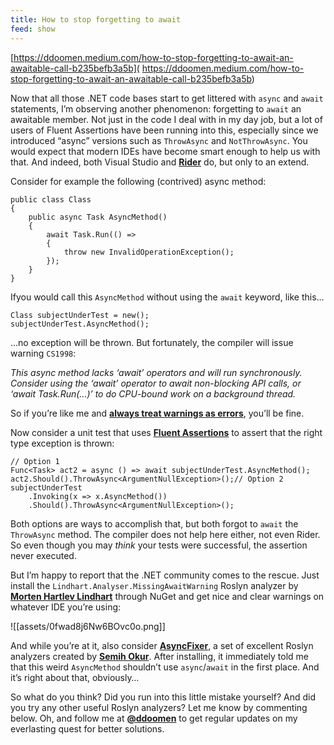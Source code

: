 ```yaml
---
title: How to stop forgetting to await
feed: show
---
```


[https://ddoomen.medium.com/how-to-stop-forgetting-to-await-an-awaitable-call-b235befb3a5b]( https://ddoomen.medium.com/how-to-stop-forgetting-to-await-an-awaitable-call-b235befb3a5b)

Now that all those .NET code bases start to get littered with `async` and `await` statements, I’m observing another phenomenon: forgetting to `await` an awaitable member. Not just in the code I deal with in my day job, but a lot of users of Fluent Assertions have been running into this, especially since we introduced “async” versions such as `ThrowAsync` and `NotThrowAsync`. You would expect that modern IDEs have become smart enough to help us with that. And indeed, both Visual Studio and [**Rider**](https://www.continuousimprover.com/2020/07/a-month-without-rider-part2) do, but only to an extend.

Consider for example the following (contrived) async method:

```Plain
public class Class
{
    public async Task AsyncMethod()
    {
        await Task.Run(() =>
        {
            throw new InvalidOperationException();
        });
    }
}
```

Ifyou would call this `AsyncMethod` without using the `await` keyword, like this…

```Plain
Class subjectUnderTest = new();
subjectUnderTest.AsyncMethod();
```

…no exception will be thrown. But fortunately, the compiler will issue warning `CS1998`:

_This async method lacks ‘await’ operators and will run synchronously. Consider using the ‘await’ operator to await non-blocking API calls, or ‘await Task.Run(…)’ to do CPU-bound work on a background thread._

So if you’re like me and [**always treat warnings as errors**](https://csharpcodingguidelines.com//framework-guidelines/#AV2210), you’ll be fine.

Now consider a unit test that uses [**Fluent Assertions**](https://fluentassertions.com/) to assert that the right type exception is thrown:

```Plain
// Option 1
Func<Task> act2 = async () => await subjectUnderTest.AsyncMethod();
act2.Should().ThrowAsync<ArgumentNullException>();// Option 2
subjectUnderTest
    .Invoking(x => x.AsyncMethod())
    .Should().ThrowAsync<ArgumentNullException>();
```

Both options are ways to accomplish that, but both forgot to `await` the `ThrowAsync` method. The compiler does not help here either, not even Rider. So even though you may _think_ your tests were successful, the assertion never executed.

But I’m happy to report that the .NET community comes to the rescue. Just install the `Lindhart.Analyser.MissingAwaitWarning` Roslyn analyzer by [**Morten Hartlev Lindhart**](https://github.com/ykoksen/unused-task-warning) through NuGet and get nice and clear warnings on whatever IDE you’re using:

![[assets/0fwad8j6Nw6BOvc0o.png]]

And while you’re at it, also consider [**AsyncFixer**](https://github.com/semihokur/AsyncFixer), a set of excellent Roslyn analyzers created by [**Semih Okur**](https://github.com/semihokur). After installing, it immediately told me that this weird `AsyncMethod` shouldn’t use `async`/`await` in the first place. And it’s right about that, obviously…

So what do you think? Did you run into this little mistake yourself? And did you try any other useful Roslyn analyzers? Let me know by commenting below. Oh, and follow me at [**@ddoomen**](https://twitter.com/ddoomen) to get regular updates on my everlasting quest for better solutions.
